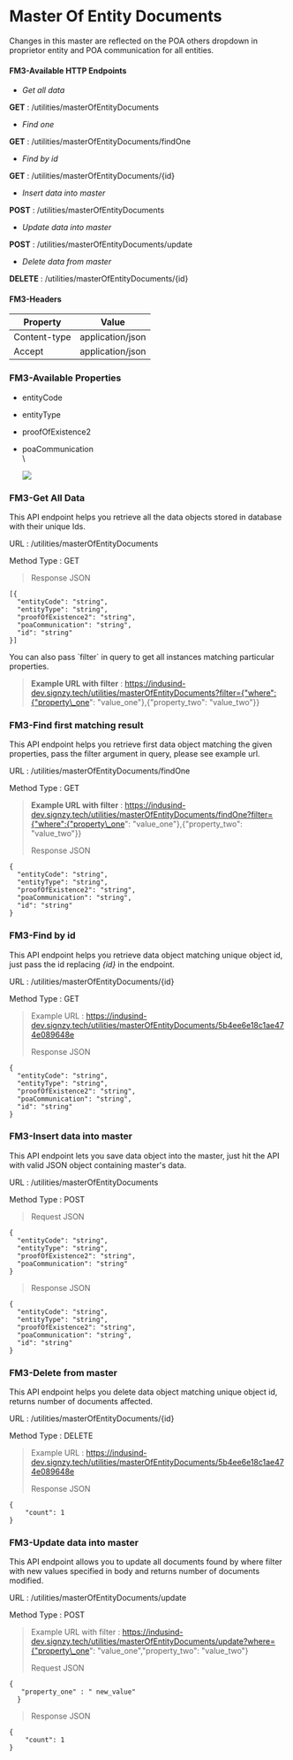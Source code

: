# Master Of Entity Documents



Changes in this master are reflected on the POA others dropdown in proprietor entity and POA communication for all entities.

#### FM3-Available HTTP Endpoints <a href="#fm3-available-http-endpoints" id="fm3-available-http-endpoints"></a>

* _Get all data_

**GET** : /utilities/masterOfEntityDocuments

* _Find one_

**GET** : /utilities/masterOfEntityDocuments/findOne

* _Find by id_

**GET** : /utilities/masterOfEntityDocuments/{id}

* _Insert data into master_

**POST** : /utilities/masterOfEntityDocuments

* _Update data into master_

**POST** : /utilities/masterOfEntityDocuments/update

* _Delete data from master_

**DELETE** : /utilities/masterOfEntityDocuments/{id}

#### FM3-Headers <a href="#fm3-headers" id="fm3-headers"></a>

| Property     | Value            |
| ------------ | ---------------- |
| Content-type | application/json |
| Accept       | application/json |

### FM3-Available Properties <a href="#fm3-available-properties" id="fm3-available-properties"></a>

* entityCode
* entityType
* proofOfExistence2
*   poaCommunication\
    \


    ![](https://docs.google.com/a/signzy.com/drawings/d/sQl3WMnNpKcY\_Phf0C-8oaw/image?w=534\&h=570\&rev=11\&ac=1\&parent=1bj6XdXh9aqjwlWRgAcCYzupCPl8MiI2qebMj-zRTPi4)

### FM3-Get All Data <a href="#fm3-get-all-data" id="fm3-get-all-data"></a>

This API endpoint helps you retrieve all the data objects stored in database with their unique Ids.

URL : /utilities/masterOfEntityDocuments

Method Type : GET

> Response JSON

```
[{
  "entityCode": "string",
  "entityType": "string",
  "proofOfExistence2": "string",
  "poaCommunication": "string",
  "id": "string"
}]
```

&#x20;You can also pass \`filter\` in query to get all instances matching particular properties.

> **Example URL with filter** : https://indusind-dev.signzy.tech/utilities/masterOfEntityDocuments?filter={"where":{"property\_one": "value\_one"},{"property\_two": "value\_two"\}}

### FM3-Find first matching result <a href="#fm3-find-first-matching-result" id="fm3-find-first-matching-result"></a>

This API endpoint helps you retrieve first data object matching the given properties, pass the filter argument in query, please see example url.

URL : /utilities/masterOfEntityDocuments/findOne

Method Type : GET

> **Example URL with filter** : https://indusind-dev.signzy.tech/utilities/masterOfEntityDocuments/findOne?filter={"where":{"property\_one": "value\_one"},{"property\_two": "value\_two"\}}
>
> Response JSON

```
{
  "entityCode": "string",
  "entityType": "string",
  "proofOfExistence2": "string",
  "poaCommunication": "string",
  "id": "string"
}
```

### FM3-Find by id <a href="#fm3-find-by-id" id="fm3-find-by-id"></a>

This API endpoint helps you retrieve data object matching unique object id, just pass the id replacing _{id}_ in the endpoint.

URL : /utilities/masterOfEntityDocuments/{id}

Method Type : GET

> Example URL : https://indusind-dev.signzy.tech/utilities/masterOfEntityDocuments/5b4ee6e18c1ae474e089648e
>
> Response JSON

```
{
  "entityCode": "string",
  "entityType": "string",
  "proofOfExistence2": "string",
  "poaCommunication": "string",
  "id": "string"
}
```

### FM3-Insert data into master <a href="#fm3-insert-data-into-master" id="fm3-insert-data-into-master"></a>

This API endpoint lets you save data object into the master, just hit the API with valid JSON object containing master's data.

URL : /utilities/masterOfEntityDocuments

Method Type : POST

> Request JSON

```
{
  "entityCode": "string",
  "entityType": "string",
  "proofOfExistence2": "string",
  "poaCommunication": "string"
}
```

> Response JSON

```
{
  "entityCode": "string",
  "entityType": "string",
  "proofOfExistence2": "string",
  "poaCommunication": "string",
  "id": "string"
}
```

### FM3-Delete from master <a href="#fm3-delete-from-master" id="fm3-delete-from-master"></a>

This API endpoint helps you delete data object matching unique object id, returns number of documents affected.

URL : /utilities/masterOfEntityDocuments/{id}

Method Type : DELETE

> Example URL : https://indusind-dev.signzy.tech/utilities/masterOfEntityDocuments/5b4ee6e18c1ae474e089648e
>
> Response JSON

```
{
    "count": 1
}
```

### FM3-Update data into master <a href="#fm3-update-data-into-master" id="fm3-update-data-into-master"></a>

This API endpoint allows you to update all documents found by where filter with new values specified in body and returns number of documents modified.

URL : /utilities/masterOfEntityDocuments/update

Method Type : POST

> Example URL with filter : https://indusind-dev.signzy.tech/utilities/masterOfEntityDocuments/update?where={"property\_one": "value\_one","property\_two": "value\_two"}
>
> Request JSON

```
{
   "property_one" : " new_value"
  }
```

> Response JSON

```
{
    "count": 1
}
```

